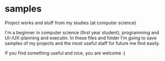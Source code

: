 # samples
Project works and stuff from my studies (at computer science)

I'm a beginner in computer science (first year student), programming and UI-/UX-planning and executin. 
In these files and folder I'm going to save samples of my projects and the most useful staff
for future me find easily. 

If you find something useful and nice, you are welcome :) 
